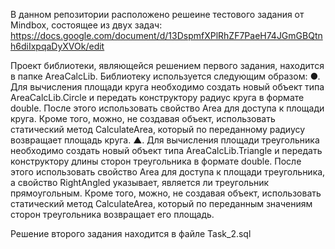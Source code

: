 В данном репозитории расположено решеине тестового задания от Mindbox, состоящее из двух задач:
https://docs.google.com/document/d/13DspmfXPlRhZF7PaeH74JGmGBQtnh6diIxpqaDyXVOk/edit

Проект библиотеки, являющейся решением первого задания, находится в папке AreaCalcLib.
Библиотеку используется следующим образом:
  ●. Для вычисления площади круга необходимо создать новый объект типа AreaCalcLib.Circle и передать конструктору радиус круга в формате double. После этого использовать свойство Area для доступа к площади круга. Кроме того, можно, не создавая объект, использовать статический метод CalculateArea, который по переданному радиусу возвращает площадь круга.
  ▲. Для вычисления площади треугольника необходимо создать новый объект типа AreaCalcLib.Triangle и передать конструктору длины сторон треугольника в формате double. После этого использовать свойство Area для доступа к площади треугольника, а свойство RightAngled указывает, является ли треугольник прямоугольным. Кроме того, можно, не создавая объект, использовать статический метод CalculateArea, который по переданным значениям сторон треугольника возвращает его площадь.

Решение второго задания находится в файле Task_2.sql
